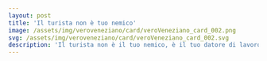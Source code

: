 ```yaml
---
layout: post
title: 'Il turista non è tuo nemico'
image: /assets/img/veroveneziano/card/veroVeneziano_card_002.png
svg: /assets/img/veroveneziano/card/veroVeneziano_card_002.svg
description: 'Il turista non è il tuo nemico, è il tuo datore di lavoro'
---
```


